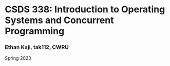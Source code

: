 # CSDS 338: Introduction to Operating Systems and Concurrent Programming

### Ethan Kaji, tak112, CWRU
Spring 2023
